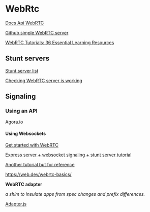 

# WebRtc

[Docs Api WebRTC](https://developer.mozilla.org/fr/docs/Web/API/WebRTC_API)

[Github simple WebRTC server](https://github.com/aljanabim/simple_webrtc_signaling_server)

[WebRTC Tutorials: 36 Essential Learning Resources](https://getstream.io/blog/webrtc-tutorials/)

## Stunt servers 

[ Stunt server list ](https://gist.github.com/sagivo/3a4b2f2c7ac6e1b5267c2f1f59ac6c6b)

[Checking WebRTC server is working](https://webrtc.github.io/samples/src/content/peerconnection/trickle-ice/)

## Signaling
### Using an API
[Agora.io](https://sso2.agora.io/en/v4/signup/with-email, "Agora.io")

#### Using Websockets

[Get started with WebRTC](https://web.dev/webrtc-basics/)

[Express server + websocket signaling + stunt server tutorial](https://web.dev/webrtc-infrastructure/)

[Another tutorial but for reference](https://web.dev/webrtc-infrastructure/, "Agora.io")

https://web.dev/webrtc-basics/

**WebRTC adapter**

*a shim to insulate apps from spec changes and prefix differences.*

[Adapter.js](https://github.com/webrtc/adapter)  
